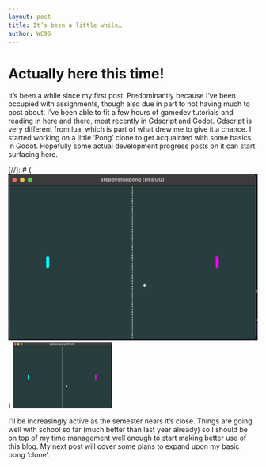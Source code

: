 ```yaml
---
layout: post
title: It’s been a little while…
author: WC96
---
```


# Actually here this time!

It’s been a while since my first post. Predominantly because I’ve been occupied with assignments, though also due in part to not having much to post about. I’ve been able to fit a few hours of gamedev tutorials and reading in here and there, most recently in Gdscript and Godot. 
Gdscript is very different from lua, which is part of what drew me to give it a chance. I started working on a little ‘Pong’ clone to get acquainted with some basics in Godot. Hopefully some actual development progress posts on it can start surfacing here.

[//]: # (![Pong thing](/resources/images/pongthing.png))
<img src="/resources/images/pongthing.png" alt="pongthing" width="200"/>

I’ll be increasingly active as the semester nears it’s close. Things are going well with school so far (much better than last year already) so I should be on top of my time management well enough to start making better use of this blog.
My next post will cover some plans to expand upon my basic pong ‘clone’.
